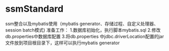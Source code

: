 # ssmStandard
ssm整合以及mybatis使用（mybatis generator、存储过程、自定义处理器、session batch模式)
准备工作：
1.数据库初始化，执行脚本mybatis.sql
2.修改db.properties中数据库配置
3.将db.properties 中jdbc.driverLocation配置的jar文件放到项目根目录下，这样可以执行mybatis generator
